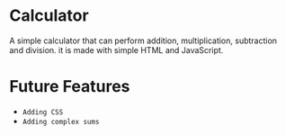 # Calculator
A simple calculator that can perform addition, multiplication, subtraction and division. it is made with simple HTML and JavaScript.


# Future Features
- `Adding CSS`
- `Adding complex sums`


